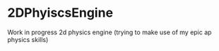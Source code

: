 # 2DPhyiscsEngine
Work in progress 2d physics engine (trying to make use of my epic ap physics skills)
